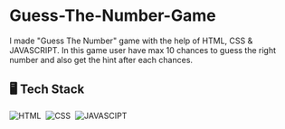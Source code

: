 # Guess-The-Number-Game

I made "Guess The Number" game with the help of HTML, CSS & JAVASCRIPT. In this game user have max 10 chances to guess the right number and also get the hint after each chances.

## 🖥️ Tech Stack

![HTML](https://img.shields.io/badge/HTML-239120?style=for-the-badge&logo=html5&logoColor=white)&nbsp;
![CSS](https://img.shields.io/badge/CSS-239120?&style=for-the-badge&logo=css3&logoColor=white)&nbsp;
![JAVASCIPT](https://img.shields.io/badge/JavaScript-F7DF1E?style=for-the-badge&logo=javascript&logoColor=black)&nbsp;